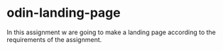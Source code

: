 # odin-landing-page
In this assignment w are going to make a landing page according to the requirements of the assignment.
